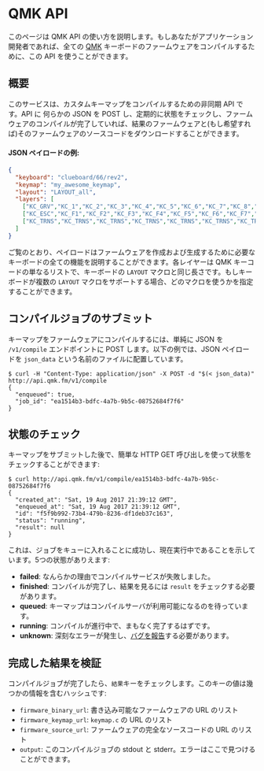 # QMK API

<!---
  original document: 0.9.50:docs/api_docs.md
  git diff 0.9.50 HEAD -- docs/api_docs.md | cat
-->

このページは QMK API の使い方を説明します。もしあなたがアプリケーション開発者であれば、全ての [QMK](https://qmk.fm) キーボードのファームウェアをコンパイルするために、この API を使うことができます。

## 概要

このサービスは、カスタムキーマップをコンパイルするための非同期 API です。API に 何らかの JSON を POST し、定期的に状態をチェックし、ファームウェアのコンパイルが完了していれば、結果のファームウェアと(もし希望すれば)そのファームウェアのソースコードをダウンロードすることができます。

#### JSON ペイロードの例:

```json
{
  "keyboard": "clueboard/66/rev2",
  "keymap": "my_awesome_keymap",
  "layout": "LAYOUT_all",
  "layers": [
    ["KC_GRV","KC_1","KC_2","KC_3","KC_4","KC_5","KC_6","KC_7","KC_8","KC_9","KC_0","KC_MINS","KC_EQL","KC_GRV","KC_BSPC","KC_PGUP","KC_TAB","KC_Q","KC_W","KC_E","KC_R","KC_T","KC_Y","KC_U","KC_I","KC_O","KC_P","KC_LBRC","KC_RBRC","KC_BSLS","KC_PGDN","KC_CAPS","KC_A","KC_S","KC_D","KC_F","KC_G","KC_H","KC_J","KC_K","KC_L","KC_SCLN","KC_QUOT","KC_NUHS","KC_ENT","KC_LSFT","KC_NUBS","KC_Z","KC_X","KC_C","KC_V","KC_B","KC_N","KC_M","KC_COMM","KC_DOT","KC_SLSH","KC_RO","KC_RSFT","KC_UP","KC_LCTL","KC_LGUI","KC_LALT","KC_MHEN","KC_SPC","KC_SPC","KC_HENK","KC_RALT","KC_RCTL","MO(1)","KC_LEFT","KC_DOWN","KC_RIGHT"],
    ["KC_ESC","KC_F1","KC_F2","KC_F3","KC_F4","KC_F5","KC_F6","KC_F7","KC_F8","KC_F9","KC_F10","KC_F11","KC_F12","KC_TRNS","KC_DEL","BL_STEP","KC_TRNS","KC_TRNS","KC_TRNS","KC_TRNS","KC_TRNS","KC_TRNS","_______","KC_TRNS","KC_PSCR","KC_SLCK","KC_PAUS","KC_TRNS","KC_TRNS","KC_TRNS","KC_TRNS","KC_TRNS","KC_TRNS","MO(2)","KC_TRNS","KC_TRNS","KC_TRNS","KC_TRNS","KC_TRNS","KC_TRNS","KC_TRNS","KC_TRNS","KC_TRNS","KC_TRNS","KC_TRNS","KC_TRNS","KC_TRNS","KC_TRNS","KC_TRNS","KC_TRNS","KC_TRNS","KC_TRNS","KC_TRNS","KC_TRNS","KC_TRNS","KC_TRNS","KC_TRNS","KC_TRNS","KC_TRNS","KC_PGUP","KC_TRNS","KC_TRNS","KC_TRNS","KC_TRNS","KC_TRNS","KC_TRNS","KC_TRNS","KC_TRNS","KC_TRNS","MO(1)","KC_LEFT","KC_PGDN","KC_RGHT"],
    ["KC_TRNS","KC_TRNS","KC_TRNS","KC_TRNS","KC_TRNS","KC_TRNS","KC_TRNS","KC_TRNS","KC_TRNS","KC_TRNS","KC_TRNS","KC_TRNS","KC_TRNS","KC_TRNS","KC_TRNS","KC_TRNS","KC_TRNS","KC_TRNS","KC_TRNS","KC_TRNS","RESET","KC_TRNS","KC_TRNS","KC_TRNS","KC_TRNS","KC_TRNS","KC_TRNS","KC_TRNS","KC_TRNS","KC_TRNS","KC_TRNS","KC_TRNS","KC_TRNS","MO(2)","KC_TRNS","KC_TRNS","KC_TRNS","KC_TRNS","KC_TRNS","KC_TRNS","KC_TRNS","KC_TRNS","KC_TRNS","KC_TRNS","KC_TRNS","KC_TRNS","KC_TRNS","KC_TRNS","KC_TRNS","KC_TRNS","KC_TRNS","KC_TRNS","KC_TRNS","KC_TRNS","KC_TRNS","KC_TRNS","KC_TRNS","KC_TRNS","KC_TRNS","KC_TRNS","KC_TRNS","KC_TRNS","KC_TRNS","KC_TRNS","KC_TRNS","KC_TRNS","KC_TRNS","KC_TRNS","KC_TRNS","MO(1)","KC_TRNS","KC_TRNS","KC_TRNS"]
  ]
}
```

ご覧のとおり、ペイロードはファームウェアを作成および生成するために必要なキーボードの全ての機能を説明することができます。各レイヤーは QMK キーコードの単なるリストで、キーボードの `LAYOUT` マクロと同じ長さです。もしキーボードが複数の `LAYOUT` マクロをサポートする場合、どのマクロを使うかを指定することができます。

## コンパイルジョブのサブミット

キーマップをファームウェアにコンパイルするには、単純に JSON を `/v1/compile` エンドポイントに POST します。以下の例では、JSON ペイロードを `json_data` という名前のファイルに配置しています。

```
$ curl -H "Content-Type: application/json" -X POST -d "$(< json_data)" http://api.qmk.fm/v1/compile
{
  "enqueued": true,
  "job_id": "ea1514b3-bdfc-4a7b-9b5c-08752684f7f6"
}
```

## 状態のチェック

キーマップをサブミットした後で、簡単な HTTP GET 呼び出しを使って状態をチェックすることができます:

```
$ curl http://api.qmk.fm/v1/compile/ea1514b3-bdfc-4a7b-9b5c-08752684f7f6
{
  "created_at": "Sat, 19 Aug 2017 21:39:12 GMT",
  "enqueued_at": "Sat, 19 Aug 2017 21:39:12 GMT",
  "id": "f5f9b992-73b4-479b-8236-df1deb37c163",
  "status": "running",
  "result": null
}
```

これは、ジョブをキューに入れることに成功し、現在実行中であることを示しています。5つの状態がありえます:

* **failed**: なんらかの理由でコンパイルサービスが失敗しました。
* **finished**: コンパイルが完了し、結果を見るには `result` をチェックする必要があります。
* **queued**: キーマップはコンパイルサーバが利用可能になるのを待っています。
* **running**: コンパイルが進行中で、まもなく完了するはずです。
* **unknown**: 深刻なエラーが発生し、[バグを報告](https://github.com/qmk/qmk_compiler/issues)する必要があります。

## 完成した結果を検証

コンパイルジョブが完了したら、`結果`キーをチェックします。このキーの値は幾つかの情報を含むハッシュです:

* `firmware_binary_url`: 書き込み可能なファームウェアの URL のリスト
* `firmware_keymap_url`: `keymap.c` の URL のリスト
* `firmware_source_url`: ファームウェアの完全なソースコードの URL のリスト
* `output`: このコンパイルジョブの stdout と stderr。エラーはここで見つけることができます。
